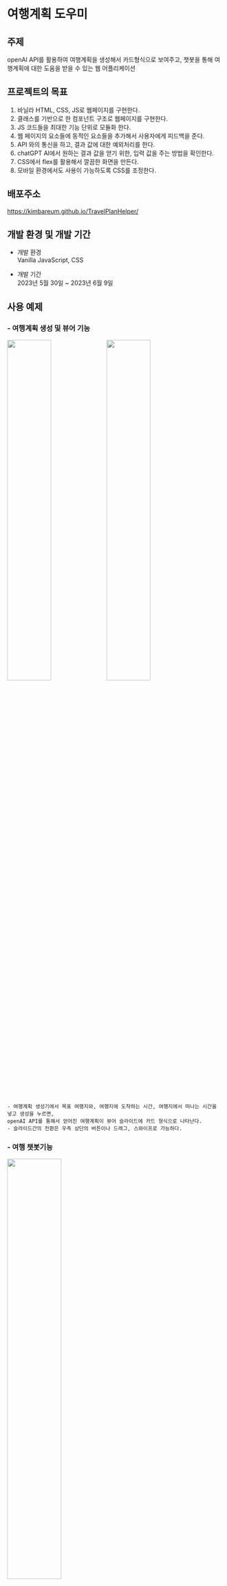 # 여행계획 도우미

## 주제

openAI API를 활용하여 여행계획을 생성해서 카드형식으로 보여주고, 챗봇을 통해 여행계획에 대한 도움을 받을 수 있는 웹 어플리케이션

## 프로젝트의 목표

1. 바닐라 HTML, CSS, JS로 웹페이지를 구현한다.
2. 클래스를 기반으로 한 컴포넌트 구조로 웹페이지를 구현한다.
3. JS 코드들을 최대한 기능 단위로 모듈화 한다.
4. 웹 페이지의 요소들에 동적인 요소들을 추가해서 사용자에게 피드백을 준다.
5. API 와의 통신을 하고, 결과 값에 대한 예외처리를 한다.
6. chatGPT AI에서 원하는 결과 값을 얻기 위한, 입력 값을 주는 방법을 확인한다.
7. CSS에서 flex를 활용해서 깔끔한 화면을 만든다.
8. 모바일 환경에서도 사용이 가능하도록 CSS를 조정한다.

## 배포주소

https://kimbareum.github.io/TravelPlanHelper/

## 개발 환경 및 개발 기간

-   개발 환경  
    Vanilla JavaScript, CSS

-   개발 기간  
    2023년 5월 30일 ~ 2023년 6월 9일

## 사용 예제

### - 여행계획 생성 및 뷰어 기능

<img src="readme/plan_generator.png" width="45%"> <img src="readme/plan_viewer.png" width="45%">

    - 여행계획 생성기에서 목표 여행지와, 여행지에 도착하는 시간, 여행지에서 떠나는 시간을 넣고 생성을 누르면,
    openAI API를 통해서 얻어진 여행계획이 뷰어 슬라이드에 카드 형식으로 나타난다.
    - 슬라이드간의 전환은 우측 상단의 버튼이나 드래그, 스와이프로 가능하다.

### - 여행 챗봇기능

<img src="readme/chatbot.png" width="50%">

    - 우측하단의 파란색 메세지 아이콘을 누르면 여행관련 질문에 응답하는 챗봇을 이용할 수 있다.

### - 세부 구현 기능

-   슬라이드 기능

<img src="readme/slide_feature.gif" width="50%">

    - 메인스크린을 section 2개를 가진 슬라이드 형태로 구성.
    - 버튼, 드래그, 스와이프를 통해 슬라이드를 전환.
    - 내용 복사와 조작감을 고려해서 세로로 일정이상 이동한 경우에는 슬라이드가 전환되지 않도록 세팅.

-   여행계획 생성 기능

<img src="readme/plan_generator_feature1.gif" height="400">

    - 여행의 목적지, 시작시간, 종료시간, 그외 특이사항을 입력하면 chatGPT를 통해 여행계획을 생성.
    - 여행의 목적지와 시작시간, 종료시간은 필수 입력요소로서 입력되지 않으면 입력되지 않은 곳을 포커스하고,
    시각적으로 피드백.
    - 시작시간이 현재시간보다 빠르거나, 여행종료시간이 시작시간보다 빠를 경우에도 잘못된 곳을 포커스하고,
    시각적으로 피드백.
    - textarea에서도 enter키로 submit이 가능하고, shift + enter키로는 줄 바꿈이 작동하게 설정.
    - 모바일 환경에서는 기존과 동일하게 enter키로 줄 바꿈이 되도록 설정.

<img src="readme/plan_generator_feature2-1.png" height="270"> <img src="readme/plan_generator_feature2-2.png" height="270">

    - API 응답을 대기하고 있을 때는 입력 창 위에 예상시간과 로딩 바를 표기.
    - API 응답의 결과가 올바르지 않을 때는 모달로 만든 경고 창을 띄워서 생성이 제대로 되지 않았음을 안내.
    - 정상적으로 생성된 여행 계획은 로컬 스토리지에 저장.

-   여행계획 뷰어 기능

<img src="readme/plan_viewer_feature1.png" width="45%"> <img src="readme/plan_viewer_feature2.png" width="45%">

    - 최초 접속 시에는 로컬스토리지에 데이터가 있는지 확인하고, 없다면 초기 화면을 렌더링.
    - 로컬 스토리지에 저장된 여행 계획을 불러와서 화면에 카드 형태로 렌더링.

-   여행 챗봇 기능

<img src="readme/chatbot_feature1.gif" height="400"> <img src="readme/chatbot_feature2.png" height="400">

    - 화면 구석에 fixed된 채팅 아이콘으로 챗봇을 토글하게 만듦.
    - 질문하기를 누르면 값이 있는지, 응답이 대기 중이지 않는지 확인하고 API 요청.
    - enter키로 submit이 가능하고, shift + enter키로는 줄 바꿈이 작동하게 설정.
    - 모바일 환경에서는 기존과 동일하게 enter키로 줄 바꿈이 되도록 설정.
    - API 응답을 대기 중일 때는 스크린에 로딩 바를 띄워서 동적으로 피드백.
    - API응답이 왔을 때 움직이는 애니메이션을 줘서 동적인 버튼을 구성.
    - API 응답이 실패했을 때는 모달로 만든 경고 창을 띄워서 답변이 정상적으로 만들어지지 않았음을 안내.
    - 화면이 렌더링될 때 마다 챗봇의 화면이 가장 아래로 내려가게 설정.

-   테마에 따른 화면 변경

<img src="readme/dark_mode1.png" width="45%"> <img src="readme/dark_mode2.png" width="45%">

    - 우측 상단의 LIGHT, DARK 버튼을 통해서 다크테마와 라이트테마를 전환 할 수 있도록 구성.

-   동적 UI

<img src="readme/동적_ui.gif" height="400">

    - 테마변경 버튼, 화면 슬라이드 버튼, 챗봇 토글 버튼에 hover조건을 줘서 동적인 UI로 구성.
    - form의 입력, 리셋버튼에는 hover시와 active시 조건을 줘서,
    hover시에는 올라가고, 클릭 시에는 들어가는 것처럼 보이는 동적인 UI로 구성.
    - 슬라이드의 전환 시 화면이 밀리는 듯 한 효과를 줌.

-   반응형 화면 구성

<img src="readme/header_plan_viewer_반응형.gif" height="400">

    - 모바일 화면에서는 헤더의 좌우 공백을 줄이고 테마 선택버튼이 토글 되는 하나의 버튼이 되도록 변경.
    - 모바일 화면에서는 배경을 없애고 여행계획 생성기의 입력 폼만 나타나도록 변경.
    - 동적 UI의 hover 조건을 active 조건으로 변경하여 모바일에서 조금 더 자연스러운 동적 UI로 보이도록 변경.

<img src="readme/plan_viewer_반응형1.png" height="300"> <img src="readme/plan_viewer_반응형2.png" height="300">
<img src="readme/plan_viewer_반응형3.png" height="300"> <img src="readme/plan_viewer_반응형4.png" height="300">

    - 여행계획 뷰어는 좌우 폭에 따라서 카드를 1줄에 4장, 3장, 2장, 1장씩 표기되도록 단계적으로 변경.

## 프로젝트 구조

```shell
|   index.html
|
\---src
    |   main.js
    |
    +---api
    |       dataRecord.js
    |       openAIApi.js
    |
    +---components
    |   |   App.js
    |   |   ChatBot.js
    |   |   Header.js
    |   |   Slide.js
    |   |
    |   +---chat_bot
    |   |       ChatApi.js
    |   |       ChatForm.js
    |   |       ChatScreen.js
    |   |       ToggleChatBot.js
    |   |
    |   +---common
    |   |       AlertModal.js
    |   |       Button.js
    |   |       commonBoxes.js
    |   |       Input.js
    |   |       LoadingScreen.js
    |   |
    |   +---header
    |   |       SlideButton.js
    |   |       ToggleTheme.js
    |   |
    |   \---slide
    |       |   PlanGenerator.js
    |       |   PlanViewer.js
    |       |   SlideControl.js
    |       |
    |       +---plan_generator
    |       |       Footer.js
    |       |       GeneratorApi.js
    |       |       GeneratorForm.js
    |       |
    |       \---plan_viewer
    |               CardBox.js
    |               PlanBox.js
    |
    +---data
    |       apiData.js
    |       imgPaths.js
    |
    +---img
    |       background_main.jpg
    |       background_main_dark.jpg
    |       icon_ai_chat.png
    |       icon_chatbot.png
    |       icon_darkmode_dark.png
    |       icon_darkmode_light.png
    |       icon_exchange.png
    |       icon_github.png
    |       icon_github_white.png
    |       icon_lightmode_dark.png
    |       icon_lightmode_light.png
    |       logo_generator.png
    |       logo_generator_dark.png
    |       logo_header.png
    |       logo_viewer.png
    |       logo_viewer_dark.png
    |
    +---style
        |   style.css
        |
        \---font
                Nanum_barun_gothic.ttf
               Nanum_barun_gothic_bold.ttf
                ohmyu_daibbm.ttf
```

## 개발 과정

1. 기능 구현 단계  
   생전 처음 진행해보는 프로젝트인데다, 사용하는 언어도 평소에 사용하던 파이썬이나 C++도 아닌 만큼 모듈화도, 가독성도 고려하지 않은 채 기능 구현과 화면의 구성에만 집중해서 코드를 작성했다.

    그러다보니 코드리뷰 과정에서는 일단 파일을 분리하고 폴더 트리를 만들 것, 공용으로 사용할 수 있는 부분들은 따로 분리할 것, 하나의 함수에 너무 많은 기능을 넣지 말 것 등을 조언 받았고, 디자인적으로는 화면의 이미지나 구성요소는 의미 있는 위치에 배치할 것, 구성요소에는 패딩을 넣어서 시원한 느낌을 주도록 할 것, 구성요소 간에 구분감을 줄 것, UI에 과한 동적 요소는 넣지 말 것 등을 조언 받았다.

    이를 바탕으로 우선 디자인적인 부분부터 고쳐나가기 시작했다.

2. 디자인 개선 단계  
   <img src="readme/%EB%94%94%EC%9E%90%EC%9D%B8%ED%94%BC%EB%93%9C%EB%B0%B11.png" height="200">
   <img src="readme/디자인피드백2.png" height="200">

    초기디자인은 위와 같았다. 메인이미지가 아무런 의미 없이 배치되어 있었고, 우측 상단의 버튼은 평소에도 좌우로 움직이고 있었다. 여행계획 생성기부분의 padding도 부족했고, 여행계획 뷰어 부분에는 안내문구가 적절하지 않은 위치에 자리하고 있고, 카드 내부 요소들의 구분감이 부족하고, 하단의 일관되지 않은 여백도 보기에 좋지 않았다.  
     그리고 개인적으로 화면에 위치하고 있는 색상이 비슷한 계열이긴 하지만 너무 많다는 느낌을 받았다. 이를 바탕으로 피드백을 통해서 다음과 현재와 같은 디자인으로 개선할 수 있었다.

    또한 동적인 UI도 최대한 많은 부분에 적용하려고 노력해보았다. 사용자의 클릭을 받는 부분에서는 hover시나 active시 각각의 CSS를 적용해서 상호작용이 가능한 요소라는 부분을 보여주려고 노력했고, 슬라이드나 테마 버튼이 변하는 부분에서는 화면이나 버튼이 움직이는 듯 한 효과를 주고, 로딩 창에는 움직이는 요소를 넣어서 화면의 동작에 대한 피드백을 주고자 하였다.  
     또한 여행계획 생성부의 입력 창에는 유효성 검증 로직에서 CSS와 JS를 통한 피드백을 넣어서 사용자가 눈치 채기 편하도록 하였다.

3. 코드의 모듈화 단계  
   코드리뷰에서 받은 피드백을 바탕으로 CSS 파일과, 사용하는 이미지, JS파일, 공용으로 사용하는 JS 파일들로 기능을 분리하고, 기존에 작성했던 코드내의 함수들을 최대한 기능별로 쪼개는 것을 시도해보았다.

    하지만 이벤트를 다뤄야 할 때, 이벤트리스너에서 특정함수를 불러오고, 그 함수가 다른 함수를 불러오고, 그 함수가 다른 함수를 불러오는 식으로 작동하는 부분에서 많은 불편함을 느꼈다. 뭔가 기능을 추가하거나 알고리즘을 수정할 때마다, 이 함수의 리턴 값을 다른 곳으로 보내고, 달라진 결과 값은 다른 함수를 수정해서 다른 방식으로 처리하게 하는 과정이 너무 복잡하게 느껴졌다. 다음 과정을 위한 공부 중 알게 되었던 용어로 설명해보자면 코드의 결합도가 너무 높았던 것 같다.

    이런 상황에서 부트캠프의 수업 중 컴포넌트라는 개념을 듣게 되었고, 이를 공부해서 자신의 코드에 적용해보자는 마음을 가지게 되었다.

4. 컴포넌트 적용 단계

-   컴포넌트 방식의 결정  
     컴포넌트라는 키워드를 처음 듣고 구글에서 컴포넌트에 대한 다양한 문서들을 찾아보았을 때, 많은 튜토리얼이 React의 클래스 컴포넌트를 기반으로 작성되어 있었다.

    컴포넌트라는 개념을 처음 들었고, 애초에 웹페이지를 만든다는 경험이 처음이기 때문에 기왕이면 튜토리얼이 있는 방식을 사용하고 싶었고, 객체지향적인 프로그래밍에 대한 이해도 키우고 싶다는 생각에 이 방식으로 진행하기로 결정했다.

    하지만 JavaScript를 처음 사용해보는 만큼, 외부 라이브러리는 사용하고 싶지 않아서, 클래스구조와 state를 통해서 변경사항을 주고받는 방식만 가져와서 chatGPT와 튜토리얼들을 이용해서 비슷한 구조를 만들어보고자 했다.

-   기능별 컴포넌트의 분리  
     리팩토링 작업에 들어간 후 처음 한 작업은 각 기능별로 컴포넌트를 만드는 것이었다.

    헤더부분, 메인섹션의 여행계획 생성기부분과 여행계획 뷰어부분, 챗봇부분으로 나눠서 컴포넌트를 만들고, 각 컴포넌트에서 입력을 받는 부분, 화면을 조작하는 부분, API 응답을 받는 부분들을 다시 하위컴포넌트로 만드는 과정을 통해서 컴포넌트들이 최대한 하나의 기능만 수행하도록 분리하였다.

    이 과정에서 state를 통해서 데이터와 현재의 상태(어떤 작업을 하고 있는지)를 주고받고 state의 상태에 따라서 다른 동작을 수행하도록 구성하였다.

-   state에 대한 고민  
    앞서 작성했던 것처럼, state를 통해서 데이터와 현재의 상태를 주고받고 state의 상태에 따라서 다른 동작을 수행하도록 컴포넌트간의 상호작용을 구성했는데, 이런 방식의 상호작용은 컴포넌트를 적용하려던 이유를 전혀 충족시키지 못했다.

    외부 라이브러리의 보조 없이 데이터를 state를 통해서 직접적으로 주고받다보니 결국 기능을 추가하거나 알고리즘을 수정할 때마다 데이터 자체를 가공하고, 데이터가 전해지는 컴포넌트를 수정해야했는데, 앞서 작성했던 방식과 전혀 다른 점이 느껴지지 않았다.

    이를 해결하기 위해 고민도하고 chatGPT와 열띤 토론도 해보면서 state로는 오직 상태만을 전달해서 일종의 스위치 처럼 작동하게 하고, data는 다른 js파일에 선언된 data용 변수나, 로컬스토리지를 통해서 주고받는 방식이 좋겠다는 생각이 들었고, 이를 적용해본 결과, 앞서 작성했던 코드들 보다 기능의 추가나 작동방식의 수정이 훨씬 쉬워지는 것을 느꼈다.

-   공용컴포넌트의 분리와 재사용성  
     여기까지 진행한 이후의 코드리뷰에서 공용컴포넌트의 분리에 대한 조언을 들었다.

    이를 바탕으로 입력창을 담당하는 Input 이라는 공용컴포넌트를 만들고 값을 얻어오는 메서드, 값을 초기화시키는 메서드, 입력창에 포커스 시키는 메서드, 이벤트 리스너를 추가하는 메서드를 넣어서, 다양한곳에서 입력창을 간단하게 만들고, 기능들을 편하게 사용할 수 있도록 구성했고, 버튼도 비슷한 방식으로 구성했다.

    그리고 이미 만들어져있던 로딩스크린을 공용컴포넌트로 분리하고, 이후에 만든 Alert 용도로 사용할 Modal창도 공용컴포넌트로 만들어서 여행계획 생성기부분과 챗봇 부분에 사용하였다.

    이전에는 입력 창을 하나씩 일일이 만들고, getValue 메서드를 전부 집어넣는 식의 불필요한 반복 작업을 수행하였는데, 이러한 부분이 상당히 편해진다는 것을 느꼈다.

    이를 바탕으로 기존 작성된 코드에서도 재사용성과 확장성을 고려해서 일부분을 리팩토링하는 작업을 진행하였다.

-   마무리  
    이후에는 세부적인 기능들을 추가하고 앞서 작성한 코드들을 다듬고, 주석을 작성하면서 마무리 작업을 진행하였다.

## 느낀 점과 아쉬운 점

자바스크립트 자체에 상당히 친숙해지는 듯한 느낌을 받았고, 함수나 메서드, 컴포넌트들을 최대한 기능단위로 잘게 쪼개고, 서로간의 상호작용에서는 꼭 필요한 부분만 주고받게 하면, 이후에 코드의 수정이나 기능을 추가하는 과정에서 어마어마한 효율의 차이가 발생한다는 점을 느낄 수 있었다. 또한 객체와 메서드의 장점도 많이 느낄 수 있는 프로젝트였다.

하지만 많은 아쉬운 점도 존재한다.

1. CSS  
   CSS 적용은 명확한 계획 없이 한 부분을 완성하면 그 부분에 대한 CSS를 작성하고, 다음부분을 완성하면 다시 CSS를 작성하는 식으로 진행하다보니, 자기 자신이 작성한 CSS에 대한 이해가 어려운 상황이 종종 있었고, 중복되는 부분을 제거한다고 제거했지만, 나중에 살펴보면 또다시 중복되는 부분이 발견되고, 중복된다고 생각해서 지웠더니, 나중에 다른 부분에서 문제가 발생하는 스파게티코드처럼 느껴지는 CSS파일이 완성되었다.

    명확한 계획을 세워놓고 CSS파일을 작성하고, SCSS와 같은 방법을 익혀서 적용 해보는 것도 좋을 것 같다.

2. 컴포넌트간의 상호작용  
   바로 인접해있는 컴포넌트간의 상호작용은 state에서 오직 상태만 주고받는 방식으로 어느 정도 개선되었다고 생각하지만, 다크테마와 라이트테마 기능을 추가하는 과정에서 버튼하나가 헤더와 메인 푸터에 있는 이미지를 모두 바꿔야하는 상황에서 이를 처리할 방법이 너무 막막하게 느껴졌다.  
   결국 이를 CSS에서 background 이미지로 넣는 방식으로 해결하였는데, 기존에 이미지에 있던 alt값을 사용하지 못하는 등의 부분이 아쉽게 느껴졌다.

    또한 모든 이벤트의 처리를 state와 콜백함수를 통해서 했는데, 이벤트 버블링이나 인터페이스 등의 방식도 더 알아보고 사용해보고 싶다.

3. 객체지향  
   클래스 문법을 사용하긴 했지만, 상속이나 이를 이용한 인터페이스 구조 등은 전혀 이용하지 않았다.  
   각종 버튼들은 상속을 통해서 사용 할 수도 있었을 것 같은데, 어느 부분에 어떤 방식으로 사용해야 할지에 대한 방향성을 제대로 알지 못해서 결국 상속을 제외한 상태로 코드를 작성했다.  
   조금 더 개선된 부분이 있지는 않았을까 아쉬움이 남는다.

4. 그 외  
   우선 코드를 전부 작성한 이후, 클래스방식의 컴포넌트가 현재는 주류가 아니라는 소식을 들었다. 클래스라는 평소에는 사용하지 않았던 문법을 많이 사용해보면서 많은 것들을 배울 수 있었지만, 다음에는 함수형 컴포넌트로 웹사이트를 구현해보거나, 이 프로젝트를 함수형으로 리팩토링하는 경험도 해보고 싶다.

    또한 코드자체에서 ChatBot의 ToggleChatBot안의 button에 이벤트를 할당하는 부분에서 컴포넌트 내부의 요소와 외부의 요소를 둘 다 조작해야 할 때, 이벤트자체가 상당히 복잡하게 짜졌다고 생각한다.

    Header의 SlideButton은 초기에는 SlideButton을 만들면서 이벤트를 바로 할당하려고 했으나, Header가 먼저 선언되기 때문에 아직 slide가 로딩 되지 않아서 발생하는 문제 때문에, 생성만 Header에서 하고 이벤트는 다른 곳에서 할당하는 구조를 취한 게 아쉽다.  
     또한 Slide 컴포넌트에서 각각의 슬라이드를 추가하는 부분을 자동화해보려 했으나 슬라이드 내부의 메서드를 사용해야 해서 생성된 컴포넌트를 Array에 담는다거나, 내부의 메서드를 다른 변수에 잡아둔다거나 하는 방식을 고민해보았는데, 가독성이 너무 떨어지는 것처럼 느껴져서 지금과 같은 구조로 작성하게 되었는데, 더 좋은 방법이 없었을까 하는 아쉬움이 남는다.

    그리고 각종 컴포넌트에서 내부의 구조가 어떤 컴포넌트는 setState를 통해 render를 실행해서 렌더링하고, 어떤 컴포넌트는 내부의 메서드를 통해 바로 렌더링 하는 등 구조가 일관되지 않은 듯 한 느낌을 받았다. 이 부분도 개선되면 좋지 않았을까 한다.

## 마치며

처음해보는 프로젝트는 여태까지는 해보지 못했던 온갖 것들을 시도해보고, 그 결과물도 코드내적으로도 코드 외적으로도 모두 눈에 띄게 보여서 무엇보다 재미있는 시간이었다. 앞으로도 여태까지 몰랐던 다양한 것들을 알아가고, 새로운 것들도 시도해보면서 더 많은 것들을 해보고 싶다.
